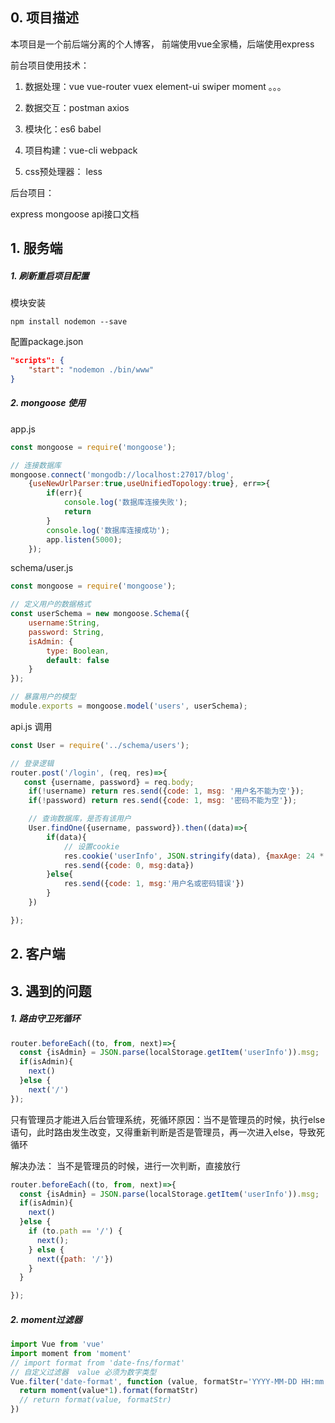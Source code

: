 ## 0. 项目描述

本项目是一个前后端分离的个人博客， 前端使用vue全家桶，后端使用express

前台项目使用技术：

1. 数据处理：vue vue-router vuex element-ui swiper moment 。。。

2. 数据交互：postman  axios  
3. 模块化：es6  babel   

4. 项目构建：vue-cli  webpack

5. css预处理器： less

后台项目：

express  mongoose    api接口文档



## 1. 服务端

##### 1. 刷新重启项目配置

模块安装

`npm install nodemon --save`

配置package.json

```json
"scripts": {
    "start": "nodemon ./bin/www"
}
```

##### 2. mongoose 使用

app.js

```js
const mongoose = require('mongoose');

// 连接数据库
mongoose.connect('mongodb://localhost:27017/blog',
    {useNewUrlParser:true,useUnifiedTopology:true}, err=>{
        if(err){
            console.log('数据库连接失败');
            return
        }
        console.log('数据库连接成功');
        app.listen(5000);
    });
```



schema/user.js

```js
const mongoose = require('mongoose');

// 定义用户的数据格式
const userSchema = new mongoose.Schema({
    username:String,
    password: String,
    isAdmin: {
        type: Boolean,
        default: false
    }
});

// 暴露用户的模型
module.exports = mongoose.model('users', userSchema);
```



api.js 调用

```js
const User = require('../schema/users');

// 登录逻辑
router.post('/login', (req, res)=>{
   const {username, password} = req.body;
    if(!username) return res.send({code: 1, msg: '用户名不能为空'});
    if(!password) return res.send({code: 1, msg: '密码不能为空'});

    // 查询数据库，是否有该用户
    User.findOne({username, password}).then((data)=>{
        if(data){
            // 设置cookie
            res.cookie('userInfo', JSON.stringify(data), {maxAge: 24 * 60 * 60 * 1000});
            res.send({code: 0, msg:data})
        }else{
            res.send({code: 1, msg:'用户名或密码错误'})
        }
    })

});
```





## 2. 客户端



## 3. 遇到的问题

##### 1. 路由守卫死循环

```js
router.beforeEach((to, from, next)=>{
  const {isAdmin} = JSON.parse(localStorage.getItem('userInfo')).msg;
  if(isAdmin){
    next()
  }else {
	next('/')
});
```

只有管理员才能进入后台管理系统，死循环原因：当不是管理员的时候，执行else语句，此时路由发生改变，又得重新判断是否是管理员，再一次进入else，导致死循环



解决办法： 当不是管理员的时候，进行一次判断，直接放行

```js
router.beforeEach((to, from, next)=>{
  const {isAdmin} = JSON.parse(localStorage.getItem('userInfo')).msg;
  if(isAdmin){
    next()
  }else {
    if (to.path == '/') {
      next();
    } else {
      next({path: '/'})
    }
  }

});
```



##### 2. moment过滤器

```js
import Vue from 'vue'
import moment from 'moment'
// import format from 'date-fns/format'
// 自定义过滤器  value 必须为数字类型
Vue.filter('date-format', function (value, formatStr='YYYY-MM-DD HH:mm:ss') {
  return moment(value*1).format(formatStr)
  // return format(value, formatStr)
})

```


